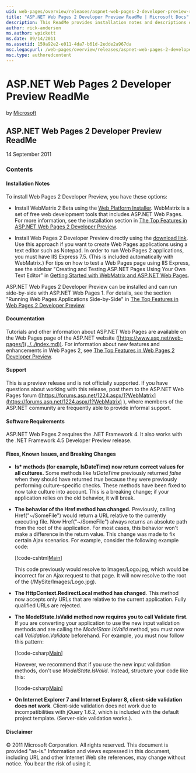 ```yaml
---
uid: web-pages/overview/releases/aspnet-web-pages-2-developer-preview-readme
title: "ASP.NET Web Pages 2 Developer Preview ReadMe | Microsoft Docs"
description: This ReadMe provides installation notes and descriptions of fixes, known issues, and changes for the developer preview release of ASP.Net Web Pages 2.
author: rick-anderson
ms.author: wpickett
ms.date: 09/14/2011
ms.assetid: 159a92e2-e011-4da7-b61d-2edde2a967da
msc.legacyurl: /web-pages/overview/releases/aspnet-web-pages-2-developer-preview-readme
msc.type: authoredcontent
---
```

# ASP.NET Web Pages 2 Developer Preview ReadMe

by [Microsoft](https://github.com/microsoft)

## ASP.NET Web Pages 2 Developer Preview ReadMe

14 September 2011

### Contents

#### <a id="_Toc303701284"></a>  Installation Notes

To install Web Pages 2 Developer Preview, you have these options:

- Install WebMatrix 2 Beta using the [Web Platform Installer](https://www.microsoft.com/web/downloads/platform.aspx). WebMatrix is a set of free web development tools that includes ASP.NET Web Pages. For more information, see the installation section in [The Top Features in ASP.NET Web Pages 2 Developer Preview](https://go.microsoft.com/fwlink/?LinkID=227824).

- Install Web Pages 2 Developer Preview directly using the [download link](https://www.microsoft.com/download/details.aspx?id=34600). Use this approach if you want to create Web Pages applications using a text editor such as Notepad. In order to run Web Pages 2 applications, you must have IIS Express 7.5. (This is included automatically with WebMatrix.) For tips on how to test a Web Pages page using IIS Express, see the sidebar "Creating and Testing ASP.NET Pages Using Your Own Text Editor" in [Getting Started with WebMatrix and ASP.NET Web Pages](https://go.microsoft.com/fwlink/?LinkId=202889).

ASP.NET Web Pages 2 Developer Preview can be installed and can run side-by-side with ASP.NET Web Pages 1. <a id="a"></a>For details, see the section "Running Web Pages Applications Side-by-Side" in [The Top Features in Web Pages 2 Developer Preview](https://go.microsoft.com/fwlink/?LinkID=227824).

#### <a id="_Toc303701285"></a>  Documentation

Tutorials and other information about ASP.NET Web Pages are available on the Web Pages page of the ASP.NET website ([https://www.asp.net/web-pages/](../../index.md)). For information about new features and enhancements in Web Pages 2, see [The Top Features in Web Pages 2 Developer Preview](https://go.microsoft.com/fwlink/?LinkID=227824).

#### <a id="_Toc303701286"></a>  Support

<a id="_Toc209852135"></a><a id="_Toc255833657"></a> This is a preview release and is not officially supported. If you have questions about working with this release, post them to the ASP.NET Web Pages forum ([https://forums.asp.net/1224.aspx/1?WebMatrix](https://forums.asp.net/1224.aspx/1?WebMatrix) ), where members of the ASP.NET community are frequently able to provide informal support.

#### <a id="_Toc303701287"></a>  Software Requirements

ASP.NET Web Pages 2 requires the .NET Framework 4. It also works with the .NET Framework 4.5 Developer Preview release.

<a id="_Toc303701288"></a><a id="_Breaking_Changes"></a>

#### Fixes, Known Issues, and Breaking Changes

<a id="_Toc224729061"></a><a id="_Toc238051347"></a>

- **Is\* methods (for example, IsDateTime) now return correct values for all cultures.** Some methods like *IsDateTime* previously returned *false* when they should have returned *true* because they were previously performing culture-specific checks. These methods have been fixed to now take culture into account. This is a breaking change; if your application relies on the old behavior, it will break.
- **The behavior of the Href method has changed.** Previously, calling Href("~/SomeFile") would return a URL relative to the currently executing file. Now Href("~/SomeFile") always returns an absolute path from the root of the application. For most cases, this behavior won't make a difference in the return value. This change was made to fix certain Ajax scenarios. For example, consider the following example code: 

    [!code-cshtml[Main](aspnet-web-pages-2-developer-preview-readme/samples/sample1.cshtml)]

    This code previously would resolve to Images/Logo.jpg, which would be incorrect for an Ajax request to that page. It will now resolve to the root of the (/MySite/Images/Logo.jpg).
- **The HttpContext.RedirectLocal method has changed**. This method now accepts only URLs that are relative to the current application. Fully qualified URLs are rejected.
- **The ModelState.IsValid method now requires you to call Validate first**. If you are converting your application to use the new input validation methods and are calling the *ModelState.IsValid* method, you must now call *Validation.Validate* beforehand. For example, you must now follow this pattern: 

    [!code-csharp[Main](aspnet-web-pages-2-developer-preview-readme/samples/sample2.cs)]

  However, we recommend that if you use the new input validation methods, don't use *ModelState.IsValid*. Instead, structure your code like this: 

    [!code-csharp[Main](aspnet-web-pages-2-developer-preview-readme/samples/sample3.cs)]
- **On Internet Explorer 7 and Internet Explorer 8, client-side validation does not work**. Client-side validation does not work due to incompatibilities with jQuery 1.6.2, which is included with the default project template. (Server-side validation works.).

#### <a id="_Toc303701289"></a>  Disclaimer

© 2011 Microsoft Corporation. All rights reserved. This document is provided "as-is." Information and views expressed in this document, including URL and other Internet Web site references, may change without notice. You bear the risk of using it.

